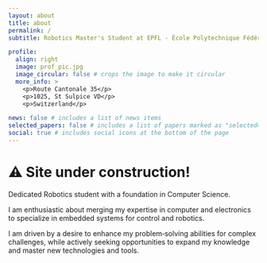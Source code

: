 ```yaml
---
layout: about
title: about
permalink: /
subtitle: Robotics Master's Student at EPFL - École Polytechnique Fédérale de Lausanne

profile:
  align: right
  image: prof_pic.jpg
  image_circular: false # crops the image to make it circular
  more_info: >
    <p>Route Cantonale 35</p>
    <p>1025, St Sulpice VD</p>
    <p>Switzerland</p>

news: false # includes a list of news items
selected_papers: false # includes a list of papers marked as "selected={true}"
social: true # includes social icons at the bottom of the page
---
```

<h1>⚠️  Site under construction!</h1>
Dedicated Robotics student with a foundation in Computer Science. 

I am enthusiastic about merging my expertise in computer and electronics to specialize in embedded systems for control and robotics.

I am driven by a desire to enhance my problem‑solving abilities for complex challenges, while actively seeking opportunities to expand my knowledge and master new technologies and tools.

<!-- 
Write your biography here. Tell the world about yourself. Link to your favorite [subreddit](http://reddit.com). You can put a picture in, too. The code is already in, just name your picture `prof_pic.jpg` and put it in the `img/` folder.

Put your address / P.O. box / other info right below your picture. You can also disable any of these elements by editing `profile` property of the YAML header of your `_pages/about.md`. Edit `_bibliography/papers.bib` and Jekyll will render your [publications page](/al-folio/publications/) automatically.

Link to your social media connections, too. This theme is set up to use [Font Awesome icons](https://fontawesome.com/) and [Academicons](https://jpswalsh.github.io/academicons/), like the ones below. Add your Facebook, Twitter, LinkedIn, Google Scholar, or just disable all of them. -->
